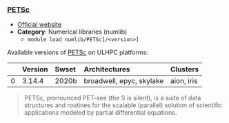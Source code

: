 ### [PETSc](https://www.mcs.anl.gov/petsc)

* [Official website](https://www.mcs.anl.gov/petsc)
* __Category__: Numerical libraries (numlib)
    -  `module load numlib/PETSc[/<version>]`

Available versions of [PETSc](https://www.mcs.anl.gov/petsc) on ULHPC platforms:

|    | Version   | Swset   | Architectures            | Clusters   |
|---:|:----------|:--------|:-------------------------|:-----------|
|  0 | 3.14.4    | 2020b   | broadwell, epyc, skylake | aion, iris |

> PETSc, pronounced PET-see (the S is silent), is a suite of data structures and routines for the scalable (parallel) solution of scientific applications modeled by partial differential equations.

